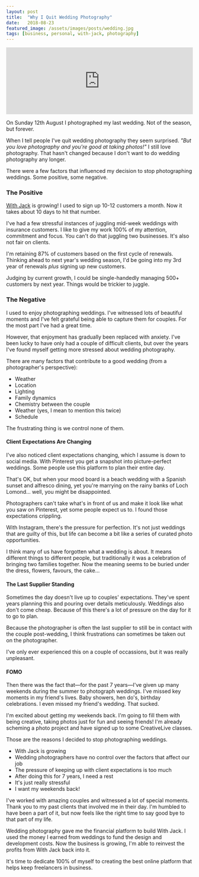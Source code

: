 ```yaml
---
layout: post
title:  "Why I Quit Wedding Photography"
date:   2018-08-23
featured_image: /assets/images/posts/wedding.jpg
tags: [business, personal, with-jack, photography]
---
```


<iframe src='https://share.transistor.fm/e/ce965955' width='100%' height='180' frameborder='0' scrolling='no' seamless='true'></iframe>

On Sunday 12th August I photographed my last wedding. Not of the season, but forever.

When I tell people I've quit wedding photography they seem surprised. _"But you love photography and you're good at taking photos!"_ I still love photography. That hasn't changed because I don't want to do wedding photography any longer.

There were a few factors that influenced my decision to stop photographing weddings. Some positive, some negative.

<h3>The Positive</h3>

<a href="https://withjack.co.uk">With Jack</a> is growing! I used to sign up 10-12 customers a month. Now it takes about 10 days to hit that number.

I've had a few stressful instances of juggling mid-week weddings with insurance customers. I like to give my work 100% of my attention, commitment and focus. You can't do that juggling two businesses. It's also not fair on clients.

I'm retaining 87% of customers based on the first cycle of renewals. Thinking ahead to next year's wedding season, I'd be going into my 3rd year of renewals _plus_ signing up new customers.

Judging by current growth, I could be single-handedly managing 500+ customers by next year. Things would be trickier to juggle.

<h3>The Negative</h3>

I used to enjoy photographing weddings. I've witnessed lots of beautiful moments and I've felt grateful being able to capture them for couples. For the most part I've had a great time.

However, that enjoyment has gradually been replaced with anxiety. I've been lucky to have only had a couple of difficult clients, but over the years I've found myself getting more stressed about wedding photography.

There are many factors that contribute to a good wedding (from a photographer's perspective):

* Weather
* Location
* Lighting
* Family dynamics
* Chemistry between the couple
* Weather (yes, I mean to mention this twice)
* Schedule

The frustrating thing is we control none of them.

<h4>Client Expectations Are Changing</h4>

I've also noticed client expectations changing, which I assume is down to social media. With Pinterest you get a snapshot into picture-perfect weddings. Some people use this platform to plan their entire day.

That's OK, but when your mood board is a beach wedding with a Spanish sunset and alfresco dining, yet you're marrying on the rainy banks of Loch Lomond… well, you might be disappointed.

Photographers can't take what's in front of us and make it look like what you saw on Pinterest, yet some people expect us to. I found those expectations crippling.

With Instagram, there's the pressure for perfection. It's not just weddings that are guilty of this, but life can become a bit like a series of curated photo opportunities.

I think many of us have forgotten what a wedding is about. It means different things to different people, but traditionally it was a celebration of bringing two families together. Now the meaning seems to be buried under the dress, flowers, favours, the cake…

<h4>The Last Supplier Standing</h4>

Sometimes the day doesn't live up to couples' expectations. They've spent years planning this and pouring over details meticulously. Weddings also don't come cheap. Because of this there's a lot of pressure on the day for it to go to plan.

Because the photographer is often the last supplier to still be in contact with the couple post-wedding, I think frustrations can sometimes be taken out on the photographer. 

I've only ever experienced this on a couple of occassions, but it was really unpleasant.

<h4>FOMO</h4>

Then there was the fact that—for the past 7 years—I've given up many weekends during the summer to photograph weddings. I've missed key moments in my friend's lives. Baby showers, hen do's, birthday celebrations. I even missed my friend's wedding. That sucked.

I'm excited about getting my weekends back. I'm going to fill them with being creative, taking photos just for fun and seeing friends! I'm already scheming a photo project and have signed up to some CreativeLive classes.

Those are the reasons I decided to stop photographing weddings.

* With Jack is growing
* Wedding photographers have no control over the factors that affect our job
* The pressure of keeping up with client expectations is too much
* After doing this for 7 years, I need a rest
* It's just really stressful
* I want my weekends back!

I've worked with amazing couples and witnessed a lot of special moments. Thank you to my past clients that involved me in their day. I'm humbled to have been a part of it, but now feels like the right time to say good bye to that part of my life.

Wedding photography gave me the financial platform to build With Jack. I used the money I earned from weddings to fund the design and development costs. Now the business is growing, I'm able to reinvest the profits from With Jack back into it.

It's time to dedicate 100% of myself to creating the best online platform that helps keep freelancers in business.